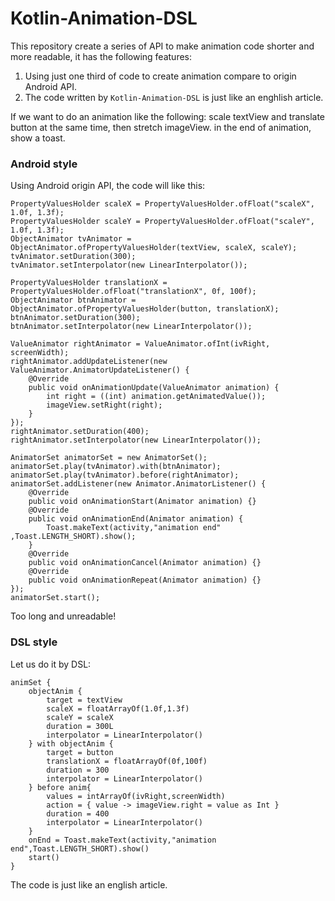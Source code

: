 # Kotlin-Animation-DSL
This repository create a series of API to make animation code shorter and more readable, it has the following features:
1. Using just one third of code to create animation compare to origin Android API.
2. The code written by `Kotlin-Animation-DSL` is just like an enghlish article.


If we want to do an animation like the following: scale textView and translate button at the same time, then stretch imageView. in the end of animation, show a toast.

### Android style
Using Android origin API, the code will like this:
```
PropertyValuesHolder scaleX = PropertyValuesHolder.ofFloat("scaleX", 1.0f, 1.3f);
PropertyValuesHolder scaleY = PropertyValuesHolder.ofFloat("scaleY", 1.0f, 1.3f);
ObjectAnimator tvAnimator = ObjectAnimator.ofPropertyValuesHolder(textView, scaleX, scaleY);
tvAnimator.setDuration(300);
tvAnimator.setInterpolator(new LinearInterpolator());

PropertyValuesHolder translationX = PropertyValuesHolder.ofFloat("translationX", 0f, 100f);
ObjectAnimator btnAnimator = ObjectAnimator.ofPropertyValuesHolder(button, translationX);
btnAnimator.setDuration(300);
btnAnimator.setInterpolator(new LinearInterpolator());

ValueAnimator rightAnimator = ValueAnimator.ofInt(ivRight, screenWidth);
rightAnimator.addUpdateListener(new ValueAnimator.AnimatorUpdateListener() {
    @Override
    public void onAnimationUpdate(ValueAnimator animation) {
        int right = ((int) animation.getAnimatedValue());
        imageView.setRight(right);
    }
});
rightAnimator.setDuration(400);
rightAnimator.setInterpolator(new LinearInterpolator());

AnimatorSet animatorSet = new AnimatorSet();
animatorSet.play(tvAnimator).with(btnAnimator);
animatorSet.play(tvAnimator).before(rightAnimator);
animatorSet.addListener(new Animator.AnimatorListener() {
    @Override
    public void onAnimationStart(Animator animation) {}
    @Override
    public void onAnimationEnd(Animator animation) {
        Toast.makeText(activity,"animation end" ,Toast.LENGTH_SHORT).show();
    }
    @Override
    public void onAnimationCancel(Animator animation) {}
    @Override
    public void onAnimationRepeat(Animator animation) {}
});
animatorSet.start();
```
Too long and unreadable!

### DSL style
Let us do it by DSL:
```
animSet {
    objectAnim {
        target = textView
        scaleX = floatArrayOf(1.0f,1.3f)
        scaleY = scaleX
        duration = 300L
        interpolator = LinearInterpolator()
    } with objectAnim {
        target = button
        translationX = floatArrayOf(0f,100f)
        duration = 300
        interpolator = LinearInterpolator()
    } before anim{
        values = intArrayOf(ivRight,screenWidth)
        action = { value -> imageView.right = value as Int }
        duration = 400
        interpolator = LinearInterpolator()
    }
    onEnd = Toast.makeText(activity,"animation end",Toast.LENGTH_SHORT).show()
    start()
}
```
The code is just like an english article.

